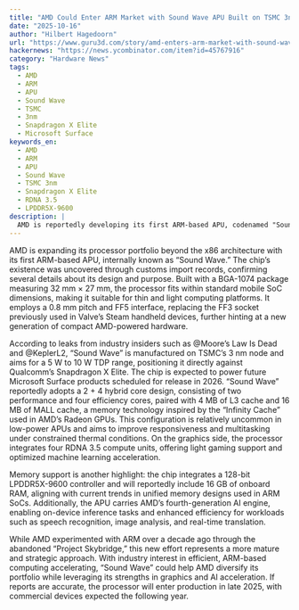 ```yaml
---
title: "AMD Could Enter ARM Market with Sound Wave APU Built on TSMC 3nm Process"
date: "2025-10-16"
author: "Hilbert Hagedoorn"
url: "https://www.guru3d.com/story/amd-enters-arm-market-with-sound-wave-apu-built-on-tsmc-3nm-process/"
hackernews: "https://news.ycombinator.com/item?id=45767916"
category: "Hardware News"
tags:
  - AMD
  - ARM
  - APU
  - Sound Wave
  - TSMC
  - 3nm
  - Snapdragon X Elite
  - Microsoft Surface
keywords_en:
  - AMD
  - ARM
  - APU
  - Sound Wave
  - TSMC 3nm
  - Snapdragon X Elite
  - RDNA 3.5
  - LPDDR5X-9600
description: |
  AMD is reportedly developing its first ARM-based APU, codenamed "Sound Wave," on TSMC's 3nm process. Targeting a 5-10W TDP range, it aims to compete with Qualcomm's Snapdragon X Elite and is rumored to appear in 2026 Microsoft Surface products. The chip is said to feature a 2+4 hybrid core design, RDNA 3.5 graphics, and AMD's 4th-gen AI engine, marking a strategic re-entry into the ARM market for AMD.
---
```


AMD is expanding its processor portfolio beyond the x86 architecture with its first ARM-based APU, internally known as “Sound Wave.” The chip’s existence was uncovered through customs import records, confirming several details about its design and purpose. Built with a BGA-1074 package measuring 32 mm × 27 mm, the processor fits within standard mobile SoC dimensions, making it suitable for thin and light computing platforms. It employs a 0.8 mm pitch and FF5 interface, replacing the FF3 socket previously used in Valve’s Steam handheld devices, further hinting at a new generation of compact AMD-powered hardware.

According to leaks from industry insiders such as @Moore’s Law Is Dead and @KeplerL2, “Sound Wave” is manufactured on TSMC’s 3 nm node and aims for a 5 W to 10 W TDP range, positioning it directly against Qualcomm’s Snapdragon X Elite. The chip is expected to power future Microsoft Surface products scheduled for release in 2026. “Sound Wave” reportedly adopts a 2 + 4 hybrid core design, consisting of two performance and four efficiency cores, paired with 4 MB of L3 cache and 16 MB of MALL cache, a memory technology inspired by the “Infinity Cache” used in AMD’s Radeon GPUs. This configuration is relatively uncommon in low-power APUs and aims to improve responsiveness and multitasking under constrained thermal conditions. On the graphics side, the processor integrates four RDNA 3.5 compute units, offering light gaming support and optimized machine learning acceleration.

Memory support is another highlight: the chip integrates a 128-bit LPDDR5X-9600 controller and will reportedly include 16 GB of onboard RAM, aligning with current trends in unified memory designs used in ARM SoCs. Additionally, the APU carries AMD’s fourth-generation AI engine, enabling on-device inference tasks and enhanced efficiency for workloads such as speech recognition, image analysis, and real-time translation.

While AMD experimented with ARM over a decade ago through the abandoned “Project Skybridge,” this new effort represents a more mature and strategic approach. With industry interest in efficient, ARM-based computing accelerating, “Sound Wave” could help AMD diversify its portfolio while leveraging its strengths in graphics and AI acceleration. If reports are accurate, the processor will enter production in late 2025, with commercial devices expected the following year.